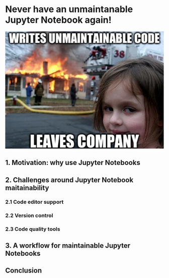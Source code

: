 # Never have an unmaintanable Jupyter Notebook again!

![unmaintainable](assets/unmaintainable.png)

## 1. Motivation: why use Jupyter Notebooks

## 2. Challenges around Jupyter Notebook maitainability

### 2.1 Code editor support

### 2.2 Version control

### 2.3 Code quality tools

## 3. A workflow for maintainable Jupyter Notebooks

## Conclusion
